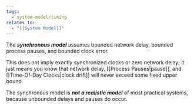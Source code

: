 ```yaml
---
tags:
  - system-model/timing
relates to:
  - "[[System Model]]"
---
```

The ***synchronous model*** assumes bounded network delay, bounded process pauses, and bounded clock error. 

This does not imply exactly synchronized clocks or zero network delay; it just means you know that network delay, [[Process Pauses|pause]], and [[Time-Of-Day Clocks|clock drift]] will never exceed some fixed upper bound.

The synchronous model is ***not a realistic model*** of most practical systems, because unbounded delays and pauses do occur.